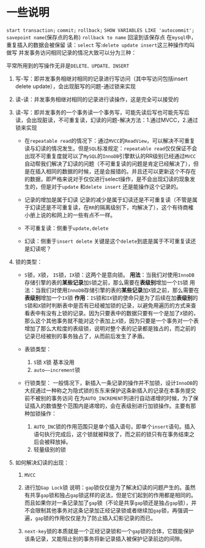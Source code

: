 # 一些说明

``start transaction;``
``commit;``
``rollback;``
``SHOW VARIABLES LIKE 'autocommit';``
``savepoint name``(保存点的名称)
``rollback to name`` 回滚到该保存点
在``mysql``中，重复插入的数据会被保留
读：``select``
写:``delete update insert``这三种操作均叫做写
并发事务访问相同记录的情况大致可以分为三种：

平常所用到的写操作无非是``DELETE、UPDATE、INSERT``

1. 写-写：即并发事务相继对相同的记录进行写访问（其中写访问包括insert delete update），会出现脏写的问题-通过锁来实现

2. 读-读：并发事务相继对相同的记录进行读操作，这是完全可以接受的
3. 读-写：即并发事务的一个事务读一个事务写，可能先读后写也可能先写后读，会出现脏读，不可重复读，幻读的问题-解决方法：1.通过MVCC，2.通过锁来实现

    + 在``repeatable read``的情况下：通过``MVCC``的``ReadView``，可以解决不可重复读与幻读的情况发生。但是``SQL``标准规定：``repeatable read``仅仅保证不会出现不可重复度就可以了``MySQL``的``InnoDB``引擎默认的RR级别已经通过``MVCC``自动帮我们解决了幻读的问题（不可重复读的问题是肯定已经解决了），但是在插入相同的数据的时候，还是会报错的。并且还可以更新这个不存在的数据，即严格来说对于仅仅进行select操作，是不会出现幻读的现象发生的，但是对于``update`` 和``delete insert`` 还是能操作这个记录的。

    + 记录的增加是属于幻读 记录的减少是属于幻读还是不可重复读（不管是属于幻读还是不可重复读，在``RR``的隔离级别下，均解决了），这个有待商榷 小册上说的和网上的一些有点不一样。

    + 不可重复读：侧重于``update,delete``
    + 幻读：侧重于``insert delete`` 关键是这个``delete``到底是属于不可重复读还是幻读呢？
4. 锁的类型：
    + ``S``锁，``X``锁，
        ``IS``锁，``IX``锁：这两个是意向锁。
        **用法**：当我们对使用``InnoDB``存储引擎的表的**某些记录**加``S``锁之前，那么需要在**表级别**增加一个``IS``锁
        用法：当我们对使用``InnoDB``存储引擎的表的**某些记录**加``X``锁之前，那么需要在**表级别**增加一个``IX``锁
        **作用**：``IS``锁和``IX``锁的使命只是为了后续在加**表级别**的``S``锁和``X``锁时判断表中是否有已经被加锁的记录，以避免用遍历的方式来查看表中有没有上锁的记录。因为只要表中的数据只要有一个是加了``X``锁的，那么这个其他事务就不能对这个表加上``X``锁，因为只要是一个事务对一个表增加了那么大粒度的表级锁，说明对整个表的记录都是独占的，而之前的记录已经被别的事务独占了，从而前后发生了矛盾。
    + 表锁类型：
        1. ``S``锁 ``X``锁 基本没用
        2. ``auto——increment``锁

    + 行锁类型：
        一般情况下，新插入一条记录的操作并不加锁，设计``InnoDB``的大叔通过一种称之为隐式锁的东东来保护这条新插入的记录在本事务提交前不被别的事务访问
        在为``AUTO_INCREMENT``列进行自动递增的时候，为了保证插入的数值整个范围内是递增的，会在表级别进行加锁操作。主要有那种加锁操作：

        1. ``AUTO_INC``锁的作用范围只是单个插入语句，即单个``insert``语句。插入语句执行完成后，这个锁就被释放了，而之前的锁只有在事务结束之后会被释放掉。
        2. 轻量级别的锁

5. 如何解决幻读的出现：
    1. ``MVCC``
    2. 进行加``Gap Lock``锁
    说明：``gap``锁仅仅是为了解决幻读的问题产生的。虽然有共享``gap``锁和独占``gap``锁这样的说法，但是它们起到的作用都是相同的。而且如果你对一条记录加了``gap``锁（不论是共享``gap``锁还是独占``gap``锁），并不会限制其他事务对这条记录加正经记录锁或者继续加``gap``锁，再强调一遍，``gap``锁的作用仅仅是为了防止插入幻影记录的而已。

    3. ``next-key``锁的本质就是一个正经记录锁和一个``gap``锁的合体，它既能保护该条记录，又能阻止别的事务将新记录插入被保护记录前边的间隙。
